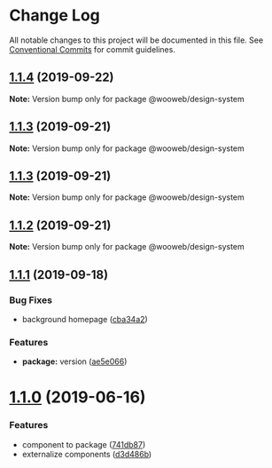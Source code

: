 # Change Log

All notable changes to this project will be documented in this file.
See [Conventional Commits](https://conventionalcommits.org) for commit guidelines.

## [1.1.4](https://github.com/samuel-gomez/static-website/compare/v1.1.3...v1.1.4) (2019-09-22)

**Note:** Version bump only for package @wooweb/design-system





## [1.1.3](https://github.com/samuel-gomez/static-website/compare/v1.1.2...v1.1.3) (2019-09-21)

**Note:** Version bump only for package @wooweb/design-system





## [1.1.3](https://github.com/samuel-gomez/static-website/compare/v1.1.2...v1.1.3) (2019-09-21)

**Note:** Version bump only for package @wooweb/design-system





## [1.1.2](https://github.com/samuel-gomez/static-website/compare/v1.1.1...v1.1.2) (2019-09-21)

**Note:** Version bump only for package @wooweb/design-system





## [1.1.1](https://github.com/samuel-gomez/static-website/compare/v1.1.0...v1.1.1) (2019-09-18)


### Bug Fixes

* background homepage ([cba34a2](https://github.com/samuel-gomez/static-website/commit/cba34a2))


### Features

* **package:** version ([ae5e066](https://github.com/samuel-gomez/static-website/commit/ae5e066))





# [1.1.0](https://github.com/samuel-gomez/static-website/compare/v1.0.6...v1.1.0) (2019-06-16)


### Features

* component to package ([741db87](https://github.com/samuel-gomez/static-website/commit/741db87))
* externalize components ([d3d486b](https://github.com/samuel-gomez/static-website/commit/d3d486b))
